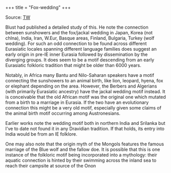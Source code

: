 +++
title = "Fox-wedding"
+++

Source: [TW](https://unrollthread.com/t/1281782208303439872/)

Blust had published a detailed study of this. He note the connection between sunshowers and the fox/jackal wedding in Japan, Korea (not chIna), India, Iran, W.Eur, Basque areas, Finland, Bulgaria, Turkey (wolf wedding). For such an odd connection to be found across different Eurasiatic locales spanning different language families does suggest an early origin in pre-IE inner Eurasia followed by dissemination by the diverging groups. It does seem to be a motif descending from an early Eurasiatic folkloric tradition that might be older than 6000 years.

Notably, in Africa many Bantu and Nilo-Saharan speakers have a motif connecting the sunshowers to an animal birth, like lion, leopard, hyena, fox or elephant depending on the area. However, the Berbers and Algerians (with primarily Eurasiatic ancestry) have the jackal wedding motif instead. It is conceivable that the old African motif was the original one which mutated from a birth to a marriage in Eurasia. If the two have an evolutionary connection this might be a very old motif, especially given some claims of the animal birth motif occurring among Austronesians. 

Earlier works note the wedding motif both in northern India and Srilanka but I've to date not found it in any Dravidian tradition. If that holds, its entry into India would be from an IE folklore. 

One may also note that the origin myth of the Mongols features the famous marriage of the Blue wolf and the fallow doe. It is possible that this is one instance of the folkloric motif being incorporated into a mythology: their aquatic connection is hinted by their swimming across the inland sea to reach their campsite at source of the Onon
